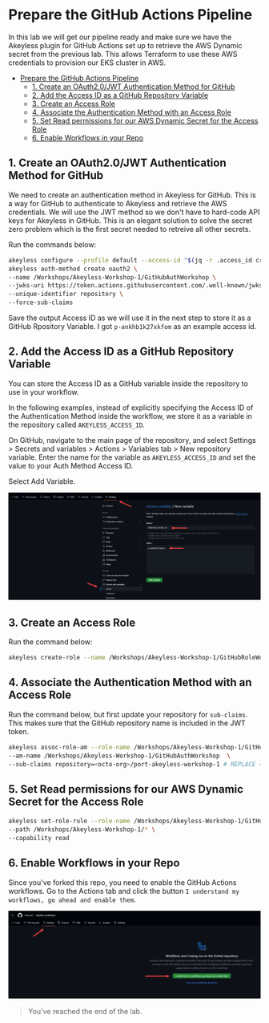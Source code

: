 # Prepare the GitHub Actions Pipeline

In this lab we will get our pipeline ready and make sure we have the Akeyless plugin for GitHub Actions set up to retrieve the AWS Dynamic secret from the previous lab. This allows Terraform to use these AWS credentials to provision our EKS cluster in AWS.


<!-- @import "[TOC]" {cmd="toc" depthFrom=1 depthTo=6 orderedList=false} -->

<!-- code_chunk_output -->

- [Prepare the GitHub Actions Pipeline](#prepare-the-github-actions-pipeline)
  - [1. Create an OAuth2.0/JWT Authentication Method for GitHub](#1-create-an-oauth20jwt-authentication-method-for-github)
  - [2. Add the Access ID as a GitHub Repository Variable](#2-add-the-access-id-as-a-github-repository-variable)
  - [3. Create an Access Role](#3-create-an-access-role)
  - [4. Associate the Authentication Method with an Access Role](#4-associate-the-authentication-method-with-an-access-role)
  - [5. Set Read permissions for our AWS Dynamic Secret for the Access Role](#5-set-read-permissions-for-our-aws-dynamic-secret-for-the-access-role)
  - [6. Enable Workflows in your Repo](#6-enable-workflows-in-your-repo)

<!-- /code_chunk_output -->



## 1. Create an OAuth2.0/JWT Authentication Method for GitHub

We need to create an authentication method in Akeyless for GitHub. This is a way for GitHub to authenticate to Akeyless and retrieve the AWS credentials. We will use the JWT method so we don't have to hard-code API keys for Akeyless in GitHub. This is an elegant solution to solve the secret zero problem which is the first secret needed to retreive all other secrets.

Run the commands below:

```bash
akeyless configure --profile default --access-id "$(jq -r .access_id creds_api_key_auth.json)" --access-key "$(jq -r .access_key creds_api_key_auth.json)"
akeyless auth-method create oauth2 \
--name /Workshops/Akeyless-Workshop-1/GitHubAuthWorkshop \
--jwks-uri https://token.actions.githubusercontent.com/.well-known/jwks \
--unique-identifier repository \
--force-sub-claims
```

Save the output Access ID as we will use it in the next step to store it as a GitHub Rpository Variable. I got `p-ankhb1k27xkfom` as an example access id.

## 2. Add the Access ID as a GitHub Repository Variable

You can store the Access ID as a GitHub variable inside the repository to use in your workflow.

In the following examples, instead of explicitly specifying the Access ID of the Authentication Method inside the workflow, we store it as a variable in the repository called `AKEYLESS_ACCESS_ID`.

On GitHub, navigate to the main page of the repository, and select Settings > Secrets and variables > Actions > Variables tab > New repository variable.
Enter the name for the variable as `AKEYLESS_ACCESS_ID` and set the value to your Auth Method Access ID.

Select Add Variable.

![alt text](../images/repo_variable.png)

## 3. Create an Access Role

Run the command below:

```bash
akeyless create-role --name /Workshops/Akeyless-Workshop-1/GitHubRoleWorkshop
```

## 4. Associate the Authentication Method with an Access Role

Run the command below, but first update your repository for `sub-claims`. This makes sure that the GitHub repository name is included in the JWT token.

```bash
akeyless assoc-role-am --role-name /Workshops/Akeyless-Workshop-1/GitHubRoleWorkshop \
--am-name /Workshops/Akeyless-Workshop-1/GitHubAuthWorkshop  \
--sub-claims repository=<octo-org>/port-akeyless-workshop-1 # REPLACE <octo-org> with your github username, my repop ends up looking like this: samgabrail/port-akeyless-workshop-1
```

## 5. Set Read permissions for our AWS Dynamic Secret for the Access Role

```bash
akeyless set-role-rule --role-name /Workshops/Akeyless-Workshop-1/GitHubRoleWorkshop \
--path /Workshops/Akeyless-Workshop-1/* \
--capability read
```

## 6. Enable Workflows in your Repo

Since you've forked this repo, you need to enable the GitHub Actions workflows. Go to the Actions tab and click the button `I understand my workflows, go ahead and enable them`.

![alt text](../images/enable_workflows.png)

> You've reached the end of the lab.